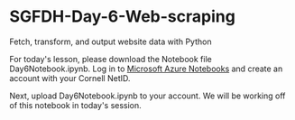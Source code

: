 # SGFDH-Day-6-Web-scraping
Fetch, transform, and output website data with Python

For today's lesson, please download the Notebook file Day6Notebook.ipynb. Log in to [Microsoft Azure Notebooks](https://notebooks.azure.com/) and create an account with your Cornell NetID. 

Next, upload Day6Notebook.ipynb to your account. We will be working off of this notebook in today's session.
